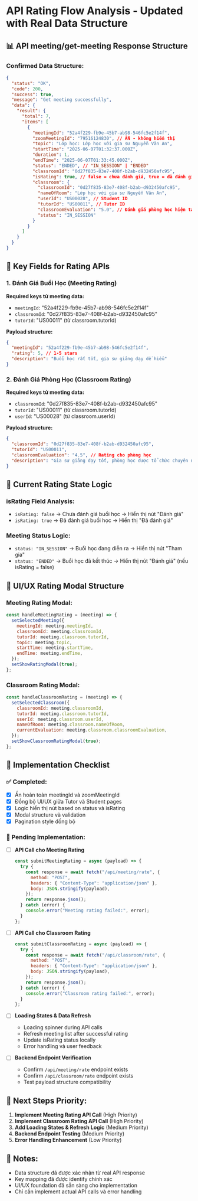 # API Rating Flow Analysis - Updated with Real Data Structure

## 📊 API meeting/get-meeting Response Structure

### Confirmed Data Structure:

```json
{
  "status": "OK",
  "code": 200,
  "success": true,
  "message": "Get meeting successfully",
  "data": {
    "result": {
      "total": 7,
      "items": [
        {
          "meetingId": "52a4f229-fb9e-45b7-ab98-546fc5e2f14f",
          "zoomMeetingId": "79516124830", // ẨN - không hiển thị
          "topic": "Lớp học: Lớp học với gia sư Nguyễn Văn An",
          "startTime": "2025-06-07T01:32:37.000Z",
          "duration": 1,
          "endTime": "2025-06-07T01:33:45.000Z",
          "status": "ENDED", // "IN_SESSION" | "ENDED"
          "classroomId": "0d27f835-83e7-408f-b2ab-d932450afc95",
          "isRating": true, // false = chưa đánh giá, true = đã đánh giá
          "classroom": {
            "classroomId": "0d27f835-83e7-408f-b2ab-d932450afc95",
            "nameOfRoom": "Lớp học với gia sư Nguyễn Văn An",
            "userId": "US00028", // Student ID
            "tutorId": "US00011", // Tutor ID
            "classroomEvaluation": "5.0", // Đánh giá phòng học hiện tại
            "status": "IN_SESSION"
          }
        }
      ]
    }
  }
}
```

## 🎯 Key Fields for Rating APIs

### 1. Đánh Giá Buổi Học (Meeting Rating)

**Required keys từ meeting data:**

- `meetingId`: "52a4f229-fb9e-45b7-ab98-546fc5e2f14f"
- `classroomId`: "0d27f835-83e7-408f-b2ab-d932450afc95"
- `tutorId`: "US00011" (từ classroom.tutorId)

**Payload structure:**

```json
{
  "meetingId": "52a4f229-fb9e-45b7-ab98-546fc5e2f14f",
  "rating": 5, // 1-5 stars
  "description": "Buổi học rất tốt, gia sư giảng dạy dễ hiểu"
}
```

### 2. Đánh Giá Phòng Học (Classroom Rating)

**Required keys từ meeting data:**

- `classroomId`: "0d27f835-83e7-408f-b2ab-d932450afc95"
- `tutorId`: "US00011" (từ classroom.tutorId)
- `userId`: "US00028" (từ classroom.userId)

**Payload structure:**

```json
{
  "classroomId": "0d27f835-83e7-408f-b2ab-d932450afc95",
  "tutorId": "US00011",
  "classroomEvaluation": "4.5", // Rating cho phòng học
  "description": "Gia sư giảng dạy tốt, phòng học được tổ chức chuyên nghiệp"
}
```

## 🔄 Current Rating State Logic

### isRating Field Analysis:

- `isRating: false` → Chưa đánh giá buổi học → Hiển thị nút "Đánh giá"
- `isRating: true` → Đã đánh giá buổi học → Hiển thị "Đã đánh giá"

### Meeting Status Logic:

- `status: "IN_SESSION"` → Buổi học đang diễn ra → Hiển thị nút "Tham gia"
- `status: "ENDED"` → Buổi học đã kết thúc → Hiển thị nút "Đánh giá" (nếu isRating = false)

## 🎨 UI/UX Rating Modal Structure

### Meeting Rating Modal:

```jsx
const handleMeetingRating = (meeting) => {
  setSelectedMeeting({
    meetingId: meeting.meetingId,
    classroomId: meeting.classroomId,
    tutorId: meeting.classroom.tutorId,
    topic: meeting.topic,
    startTime: meeting.startTime,
    endTime: meeting.endTime,
  });
  setShowRatingModal(true);
};
```

### Classroom Rating Modal:

```jsx
const handleClassroomRating = (meeting) => {
  setSelectedClassroom({
    classroomId: meeting.classroomId,
    tutorId: meeting.classroom.tutorId,
    userId: meeting.classroom.userId,
    nameOfRoom: meeting.classroom.nameOfRoom,
    currentEvaluation: meeting.classroom.classroomEvaluation,
  });
  setShowClassroomRatingModal(true);
};
```

## 🔧 Implementation Checklist

### ✅ Completed:

- [x] Ẩn hoàn toàn meetingId và zoomMeetingId
- [x] Đồng bộ UI/UX giữa Tutor và Student pages
- [x] Logic hiển thị nút based on status và isRating
- [x] Modal structure và validation
- [x] Pagination style đồng bộ

### 🚧 Pending Implementation:

- [ ] **API Call cho Meeting Rating**

  ```javascript
  const submitMeetingRating = async (payload) => {
    try {
      const response = await fetch("/api/meeting/rate", {
        method: "POST",
        headers: { "Content-Type": "application/json" },
        body: JSON.stringify(payload),
      });
      return response.json();
    } catch (error) {
      console.error("Meeting rating failed:", error);
    }
  };
  ```

- [ ] **API Call cho Classroom Rating**

  ```javascript
  const submitClassroomRating = async (payload) => {
    try {
      const response = await fetch("/api/classroom/rate", {
        method: "POST",
        headers: { "Content-Type": "application/json" },
        body: JSON.stringify(payload),
      });
      return response.json();
    } catch (error) {
      console.error("Classroom rating failed:", error);
    }
  };
  ```

- [ ] **Loading States & Data Refresh**

  - Loading spinner during API calls
  - Refresh meeting list after successful rating
  - Update isRating status locally
  - Error handling và user feedback

- [ ] **Backend Endpoint Verification**
  - Confirm `/api/meeting/rate` endpoint exists
  - Confirm `/api/classroom/rate` endpoint exists
  - Test payload structure compatibility

## 🎯 Next Steps Priority:

1. **Implement Meeting Rating API Call** (High Priority)
2. **Implement Classroom Rating API Call** (High Priority)
3. **Add Loading States & Refresh Logic** (Medium Priority)
4. **Backend Endpoint Testing** (Medium Priority)
5. **Error Handling Enhancement** (Low Priority)

## 📝 Notes:

- Data structure đã được xác nhận từ real API response
- Key mapping đã được identify chính xác
- UI/UX foundation đã sẵn sàng cho implementation
- Chỉ cần implement actual API calls và error handling
